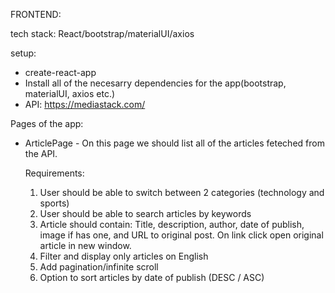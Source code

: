 FRONTEND:

tech stack: React/bootstrap/materialUI/axios

setup:

- create-react-app
- Install all of the necesarry dependencies for the app(bootstrap, materialUI, axios etc.)
- API: https://mediastack.com/

Pages of the app:

- ArticlePage - On this page we should list all of the articles feteched from the API.

  Requirements:

  1. User should be able to switch between 2 categories (technology and sports)
  2. User should be able to search articles by keywords
  3. Article should contain: Title, description, author, date of publish, image if has one, and URL to original post. On link click open original article in new window.
  4. Filter and display only articles on English
  5. Add pagination/infinite scroll
  6. Option to sort articles by date of publish (DESC / ASC)
